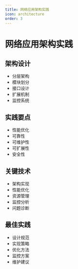 ```yaml
---
title: 网络应用架构实践
icon: architecture
order: 3
---
```


# 网络应用架构实践

## 架构设计
- 分层架构
- 模块划分
- 接口设计
- 扩展机制
- 监控系统

## 实践要点
- 性能优化
- 可靠性
- 可维护性
- 可扩展性
- 安全性

## 关键技术
- 架构实现
- 性能优化
- 资源管理
- 监控分析
- 问题诊断

## 最佳实践
- 设计规范
- 实现策略
- 优化方法
- 监控方案
- 维护建议

